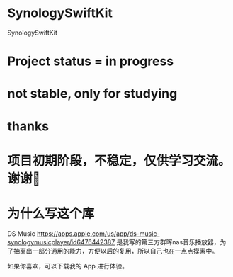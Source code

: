 # SynologySwiftKit
SynologySwiftKit


# Project status = in progress

# not stable, only for studying

# thanks

# 项目初期阶段，不稳定，仅供学习交流。谢谢🙏


# 为什么写这个库
DS Music https://apps.apple.com/us/app/ds-music-synologymusicplayer/id6476442387 是我写的第三方群晖nas音乐播放器，为了抽离出一部分通用的能力，方便以后的复用，所以自己也在一点点摸索中。

如果你喜欢，可以下载我的 App 进行体验。
